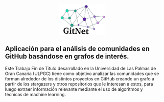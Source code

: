 <p align="center">
  <img src="https://github.com/abetancordelrosario/GitNet/blob/main/docs/images/logo-recortado.png" width="150" height="100" />
</p>

## Aplicación para el análisis de comunidades en GitHub basándose en grafos de interés.
Este Trabajo Fin de Título desarrollado en la Universidad de Las Palmas de Gran Canaria (ULPGC) tiene como objetivo analizar las comunidades que se forman alrededor de los distintos proyectos en GitHub creando un grafo a partir de los stargazers y otros repositorios que le interesan a estos, para luego extraer información relevante mediante el uso de algoritmos y técnicas de machine learning.
